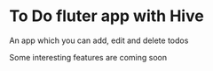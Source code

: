 # To Do fluter app with Hive

An app which you can add, edit and delete todos

Some interesting features are coming soon

